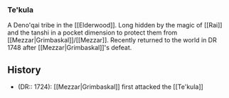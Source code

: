### Te'kula

A Deno'qai tribe in the [[Elderwood]]. Long hidden by the magic of [[Rai]] and the tanshi in a pocket dimension to protect them from [[Mezzar|Grimbaskal]]/[[Mezzar]]. Recently returned to the world in DR 1748 after [[Mezzar|Grimbaskal]]'s defeat. 


## History
- (DR:: 1724): [[Mezzar|Grimbaskal]] first attacked the [[Te'kula]] 